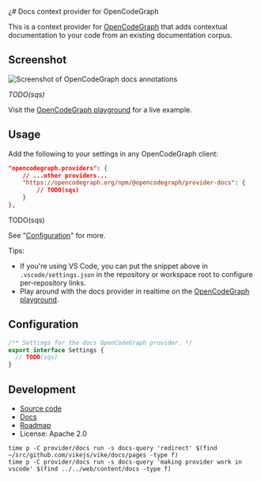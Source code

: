 ¿# Docs context provider for OpenCodeGraph

This is a context provider for [OpenCodeGraph](https://opencodegraph.org) that adds contextual documentation to your code from an existing documentation corpus.

## Screenshot

![Screenshot of OpenCodeGraph docs annotations](<TODO(sqs)>)

_TODO(sqs)_

Visit the [OpenCodeGraph playground](https://opencodegraph.org/playground) for a live example.

## Usage

Add the following to your settings in any OpenCodeGraph client:

```json
"opencodegraph.providers": {
    // ...other providers...
    "https://opencodegraph.org/npm/@opencodegraph/provider-docs": {
        // TODO(sqs)
    }
},
```

TODO(sqs)

See "[Configuration](#configuration)" for more.

Tips:

- If you're using VS Code, you can put the snippet above in `.vscode/settings.json` in the repository or workspace root to configure per-repository links.
- Play around with the docs provider in realtime on the [OpenCodeGraph playground](https://opencodegraph.org/playground).

## Configuration

<!-- Keep in sync with index.ts -->

```typescript
/** Settings for the docs OpenCodeGraph provider. */
export interface Settings {
  // TODO(sqs)
}
```

## Development

- [Source code](https://sourcegraph.com/github.com/sourcegraph/opencodegraph/-/tree/provider/docs)
- [Docs](https://opencodegraph.org/docs/providers/docs)
- [Roadmap](https://github.com/sourcegraph/opencodegraph/issues/11)
- License: Apache 2.0

```
time p -C provider/docs run -s docs-query 'redirect' $(find ~/src/github.com/vikejs/vike/docs/pages -type f)
time p -C provider/docs run -s docs-query 'making provider work in vscode' $(find ../../web/content/docs -type f)
```
